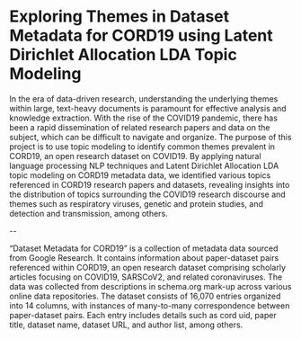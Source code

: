 # Exploring Themes in Dataset Metadata for CORD 19 using Latent Dirichlet Allocation  LDA  Topic Modeling  

In the era of data-driven research, understanding the underlying themes within large, text-heavy documents is paramount for effective analysis and knowledge extraction. With the rise of the COVID 19 pandemic, there has been a rapid dissemination of related research papers and data on the subject, which can be difficult to navigate and organize. The purpose of this project is to use topic modeling to identify common themes prevalent in CORD 19, an open research dataset on COVID 19. By applying natural language processing  NLP  techniques and Latent Dirichlet Allocation  LDA  topic modeling on CORD 19 metadata data, we identified various topics referenced in CORD 19 research papers and datasets, revealing insights into the distribution of topics surrounding the COVID 19 research discourse and themes such as respiratory viruses, genetic and protein studies, and detection and transmission, among others.

--

“Dataset Metadata for CORD 19” is a collection of metadata data sourced from Google Research. It contains information about paper-dataset pairs referenced within CORD 19, an open research dataset comprising scholarly articles focusing on COVID 19, SARS CoV 2, and related coronaviruses. The data was collected from descriptions in schema.org mark-up across various online data repositories. The dataset consists of 16,070 entries organized into 14 columns, with instances of many-to-many correspondence between paper-dataset pairs. Each entry includes details such as cord uid, paper title, dataset name, dataset URL, and author list, among others.
